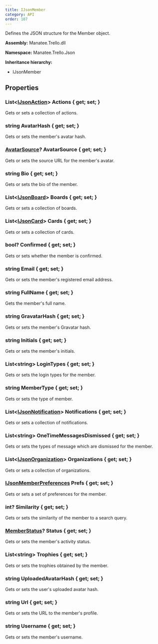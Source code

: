 ```yaml
---
title: IJsonMember
category: API
order: 107
---
```


Defines the JSON structure for the Member object.

**Assembly:** Manatee.Trello.dll

**Namespace:** Manatee.Trello.Json

**Inheritance hierarchy:**

- IJsonMember

## Properties

### List&lt;[IJsonAction](../IJsonAction#ijsonaction)&gt; Actions { get; set; }

Gets or sets a collection of actions.

### string AvatarHash { get; set; }

Gets or sets the member&#39;s avatar hash.

### [AvatarSource](../AvatarSource#avatarsource)? AvatarSource { get; set; }

Gets or sets the source URL for the member&#39;s avatar.

### string Bio { get; set; }

Gets or sets the bio of the member.

### List&lt;[IJsonBoard](../IJsonBoard#ijsonboard)&gt; Boards { get; set; }

Gets or sets a collection of boards.

### List&lt;[IJsonCard](../IJsonCard#ijsoncard)&gt; Cards { get; set; }

Gets or sets a collection of cards.

### bool? Confirmed { get; set; }

Gets or sets whether the member is confirmed.

### string Email { get; set; }

Gets or sets the member&#39;s registered email address.

### string FullName { get; set; }

Gets the member&#39;s full name.

### string GravatarHash { get; set; }

Gets or sets the member&#39;s Gravatar hash.

### string Initials { get; set; }

Gets or sets the member&#39;s initials.

### List&lt;string&gt; LoginTypes { get; set; }

Gets or sets the login types for the member.

### string MemberType { get; set; }

Gets or sets the type of member.

### List&lt;[IJsonNotification](../IJsonNotification#ijsonnotification)&gt; Notifications { get; set; }

Gets or sets a collection of notifications.

### List&lt;string&gt; OneTimeMessagesDismissed { get; set; }

Gets or sets the types of message which are dismissed for the member.

### List&lt;[IJsonOrganization](../IJsonOrganization#ijsonorganization)&gt; Organizations { get; set; }

Gets or sets a collection of organizations.

### [IJsonMemberPreferences](../IJsonMemberPreferences#ijsonmemberpreferences) Prefs { get; set; }

Gets or sets a set of preferences for the member.

### int? Similarity { get; set; }

Gets or sets the similarity of the member to a search query.

### [MemberStatus](../MemberStatus#memberstatus)? Status { get; set; }

Gets or sets the member&#39;s activity status.

### List&lt;string&gt; Trophies { get; set; }

Gets or sets the trophies obtained by the member.

### string UploadedAvatarHash { get; set; }

Gets or sets the user&#39;s uploaded avatar hash.

### string Url { get; set; }

Gets or sets the URL to the member&#39;s profile.

### string Username { get; set; }

Gets or sets the member&#39;s username.

